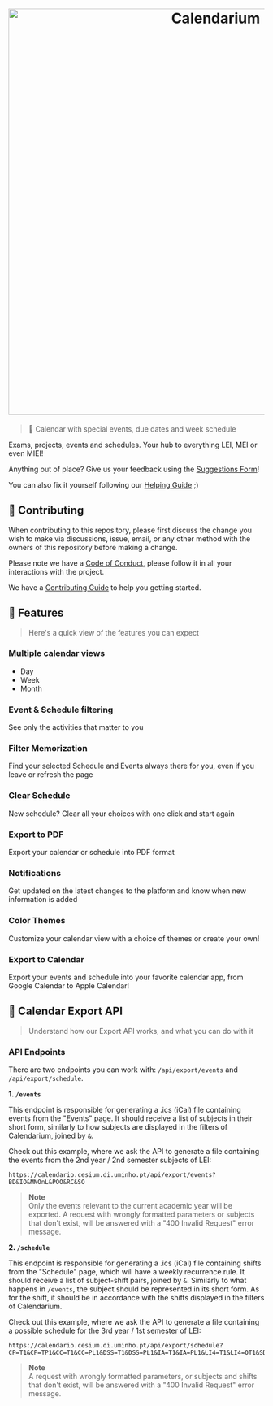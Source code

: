 <h1 align="center">
  <a href="https://calendario.cesium.di.uminho.pt/" title="Go to Calendarium">
    <picture>
      <source media="(prefers-color-scheme: dark)" srcset="assets/calendarium-banner-dark.png">
      <source media="(prefers-color-scheme: light)" srcset="assets/calendarium-banner-light.png">
      <img alt="Calendarium" height="auto" width="800px">
    </picture>
  </a>
</h1>

[netlify-status]: https://app.netlify.com/sites/cesium-calendarium/deploys

> 📅 Calendar with special events, due dates and week schedule

Exams, projects, events and schedules. Your hub to everything LEI, MEI or even MIEI!

Anything out of place? Give us your feedback using the [Suggestions Form](https://forms.gle/C2uxuUKqoeqMWfcZ6)!

You can also fix it yourself following our [Helping Guide](HELPING_GUIDE.md) ;)

## 🤝 Contributing

When contributing to this repository, please first discuss the change you wish to make via discussions, issue, email, or any other method with the owners of this repository before making a change.

Please note we have a [Code of Conduct](CODE_OF_CONDUCT.md), please follow it in all your interactions with the project.

We have a [Contributing Guide](CONTRIBUTING.md) to help you getting started.

## 📑 Features

> Here's a quick view of the features you can expect

### Multiple calendar views

- Day
- Week
- Month

### Event & Schedule filtering

See only the activities that matter to you

### Filter Memorization

Find your selected Schedule and Events always there for you, even if you leave or refresh the page

### Clear Schedule

New schedule? Clear all your choices with one click and start again

### Export to PDF

Export your calendar or schedule into PDF format

### Notifications

Get updated on the latest changes to the platform and know when new information is added

### Color Themes

Customize your calendar view with a choice of themes or create your own!

### Export to Calendar

Export your events and schedule into your favorite calendar app, from Google Calendar to Apple Calendar!

## 🔌 Calendar Export API

> Understand how our Export API works, and what you can do with it

### API Endpoints

There are two endpoints you can work with: `/api/export/events` and `/api/export/schedule`.

**1. `/events`**

This endpoint is responsible for generating a .ics (iCal) file containing events from the "Events" page. It should receive a list of subjects in their short form, similarly to how subjects are displayed in the filters of Calendarium, joined by `&`.

Check out this example, where we ask the API to generate a file containing the events from the 2nd year / 2nd semester subjects of LEI:

```
https://calendario.cesium.di.uminho.pt/api/export/events?BD&IO&MNOnL&POO&RC&SO
```

> **Note**  
> Only the events relevant to the current academic year will be exported. A request with wrongly formatted parameters or subjects that don't exist, will be answered with a "400 Invalid Request" error message.

**2. `/schedule`**

This endpoint is responsible for generating a .ics (iCal) file containing shifts from the "Schedule" page, which will have a weekly recurrence rule. It should receive a list of subject-shift pairs, joined by `&`. Similarly to what happens in `/events`, the subject should be represented in its short form. As for the shift, it should be in accordance with the shifts displayed in the filters of Calendarium.

Check out this example, where we ask the API to generate a file containing a possible schedule for the 3rd year / 1st semester of LEI:

```
https://calendario.cesium.di.uminho.pt/api/export/schedule?
CP=T1&CP=TP1&CC=T1&CC=PL1&DSS=T1&DSS=PL1&IA=T1&IA=PL1&LI4=T1&LI4=OT1&SD=T1&SD=PL1
```

> **Note**  
> A request with wrongly formatted parameters, or subjects and shifts that don't exist, will be answered with a "400 Invalid Request" error message.
